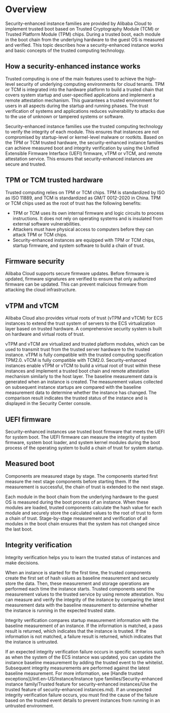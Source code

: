 # Overview

Security-enhanced instance families are provided by Alibaba Cloud to implement trusted boot based on Trusted Cryptography Module \(TCM\) or Trusted Platform Module \(TPM\) chips. During a trusted boot, each module in the boot chain from the underlying hardware to the guest OS is measured and verified. This topic describes how a security-enhanced instance works and basic concepts of the trusted computing technology.

## How a security-enhanced instance works

Trusted computing is one of the main features used to achieve the high-level security of underlying computing environments for cloud tenants. TPM or TCM is integrated into the hardware platform to build a trusted chain that covers system startup and user-specified applications and implement a remote attestation mechanism. This guarantees a trusted environment for users in all aspects during the startup and running phases. The trust verification of systems and applications reduces vulnerability to attacks due to the use of unknown or tampered systems or software.

Security-enhanced instance families use the trusted computing technology to verify the integrity of each module. This ensures that instances are not compromised by startup-level or kernel-level malware or rootkits. Based on the TPM or TCM trusted hardware, the security-enhanced instance families can achieve measured boot and integrity verification by using the Unified Extensible Firmware Interface \(UEFI\) firmware, vTPM or vTCM, and remote attestation service. This ensures that security-enhanced instances are secure and trusted.

## TPM or TCM trusted hardware

Trusted computing relies on TPM or TCM chips. TPM is standardized by ISO as ISO 11889, and TCM is standardized as GM/T 0012-2020 in China. TPM or TCM chips used as the root of trust has the following benefits:

-   TPM or TCM uses its own internal firmware and logic circuits to process instructions. It does not rely on operating systems and is insulated from external software vulnerabilities.
-   Attackers must have physical access to computers before they can attack TPM or TCM chips.
-   Security-enhanced instances are equipped with TPM or TCM chips, startup firmware, and system software to build a chain of trust.

## Firmware security

Alibaba Cloud supports secure firmware updates. Before firmware is updated, firmware signatures are verified to ensure that only authorized firmware can be updated. This can prevent malicious firmware from attacking the cloud infrastructure.

## vTPM and vTCM

Alibaba Cloud also provides virtual roots of trust \(vTPM and vTCM\) for ECS instances to extend the trust system of servers to the ECS virtualization layer based on trusted hardware. A comprehensive security system is built on hardware and virtual roots of trust.

vTPM and vTCM are virtualized and trusted platform modules, which can be used to transmit trust from the trusted server hardware to the trusted instance. vTPM is fully compatible with the trusted computing specification TPM2.0. vTCM is fully compatible with TCM2.0. Security-enhanced instances enable vTPM or vTCM to build a virtual root of trust within these instances and implement a trusted boot chain and remote attestation mechanism similarly to the host layer. The baseline measurement data is generated when an instance is created. The measurement values collected on subsequent instance startups are compared with the baseline measurement data to determine whether the instance has changed. The comparison result indicates the trusted status of the instance and is displayed in the Security Center console.

## UEFI firmware

Security-enhanced instances use trusted boot firmware that meets the UEFI for system boot. The UEFI firmware can measure the integrity of system firmware, system boot loader, and system kernel modules during the boot process of the operating system to build a chain of trust for system startup.

## Measured boot

Components are measured stage by stage. The components started first measure the next stage components before starting them. If the measurement is successful, the chain of trust is extended to the next stage.

Each module in the boot chain from the underlying hardware to the guest OS is measured during the boot process of an instance. When these modules are loaded, trusted components calculate the hash value for each module and securely store the calculated values to the root of trust to form a chain of trust. Stage-by-stage measurement and verification of all modules in the boot chain ensures that the system has not changed since the last boot.

## Integrity verification

Integrity verification helps you to learn the trusted status of instances and make decisions.

When an instance is started for the first time, the trusted components create the first set of hash values as baseline measurement and securely store the data. Then, these measurement and storage operations are performed each time the instance starts. Trusted components send the measurement values to the trusted service by using remote attestation. You can measure and verify the integrity of the instance by comparing the latest measurement data with the baseline measurement to determine whether the instance is running in the expected trusted state.

Integrity verification compares startup measurement information with the baseline measurement of an instance. If the information is matched, a pass result is returned, which indicates that the instance is trusted. If the information is not matched, a failure result is returned, which indicates that the instance is untrusted.

If an expected integrity verification failure occurs in specific scenarios such as when the system of the ECS instance was updated, you can update the instance baseline measurement by adding the trusted event to the whitelist. Subsequent integrity measurements are performed against the latest baseline measurement. For more information, see [Handle trusted exceptions](/intl.en-US/Instance/Instance type families/Security-enhanced instance family/Trusted feature for security-enhanced instances/Use the trusted feature of security-enhanced instances.md). If an unexpected integrity verification failure occurs, you must find the cause of the failure based on the trusted event details to prevent instances from running in an untrusted environment.

